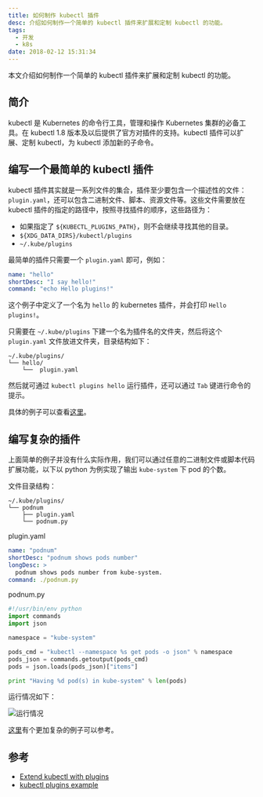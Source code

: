 ```yaml
---
title: 如何制作 kubectl 插件
desc: 介绍如何制作一个简单的 kubectl 插件来扩展和定制 kubectl 的功能。
tags:
  - 开发
  - k8s
date: 2018-02-12 15:31:34
---
```


本文介绍如何制作一个简单的 kubectl 插件来扩展和定制 kubectl 的功能。

<!--more-->

## 简介

kubectl 是 Kubernetes 的命令行工具，管理和操作 Kubernetes 集群的必备工具。在 kubectl 1.8 版本及以后提供了官方对插件的支持。kubectl 插件可以扩展、定制 kubectl，为 kubectl 添加新的子命令。

## 编写一个最简单的 kubectl 插件

kubectl 插件其实就是一系列文件的集合，插件至少要包含一个描述性的文件：`plugin.yaml`，还可以包含二进制文件、脚本、资源文件等。这些文件需要放在 kubectl 插件的指定的路径中，按照寻找插件的顺序，这些路径为：

- 如果指定了 `${KUBECTL_PLUGINS_PATH}`，则不会继续寻找其他的目录。
- `${XDG_DATA_DIRS}/kubectl/plugins`
- `~/.kube/plugins`

最简单的插件只需要一个 `plugin.yaml` 即可，例如：

```yaml
name: "hello"
shortDesc: "I say hello!"
command: "echo Hello plugins!"
```

这个例子中定义了一个名为 `hello` 的 kubernetes 插件，并会打印 `Hello plugins!`。

只需要在 `~/.kube/plugins` 下建一个名为插件名的文件夹，然后将这个 `plugin.yaml` 文件放进文件夹，目录结构如下：

```
~/.kube/plugins/
└── hello/
    └──  plugin.yaml
```

然后就可通过 `kubectl plugins hello` 运行插件，还可以通过 `Tab` 键进行命令的提示。

具体的例子可以查看[这里](https://github.com/kubernetes/kubernetes/tree/master/pkg/kubectl/plugins/examples/hello)。

## 编写复杂的插件

上面简单的例子并没有什么实际作用，我们可以通过任意的二进制文件或脚本代码扩展功能，以下以 python 为例实现了输出 `kube-system` 下 pod 的个数。

文件目录结构：

```
~/.kube/plugins/
└── podnum
    ├── plugin.yaml
    └── podnum.py
```

plugin.yaml

```yaml
name: "podnum"
shortDesc: "podnum shows pods number"
longDesc: >
  podnum shows pods number from kube-system.
command: ./podnum.py
```

podnum.py

```python
#!/usr/bin/env python
import commands
import json

namespace = "kube-system"

pods_cmd = "kubectl --namespace %s get pods -o json" % namespace
pods_json = commands.getoutput(pods_cmd)
pods = json.loads(pods_json)["items"]

print "Having %d pod(s) in kube-system" % len(pods)
```

运行情况如下：

![运行情况](https://user-images.githubusercontent.com/12998118/36132761-0020d4e8-10b4-11e8-9c16-994bddf72c65.jpg)

[这里](https://github.com/mixj93/kubectl-plugin-overview)有个更加复杂的例子可以参考。

## 参考
- [Extend kubectl with plugins](https://kubernetes.io/docs/tasks/extend-kubectl/kubectl-plugins/)
- [kubectl plugins example](https://github.com/kubernetes/kubernetes/tree/master/pkg/kubectl/plugins/examples)
